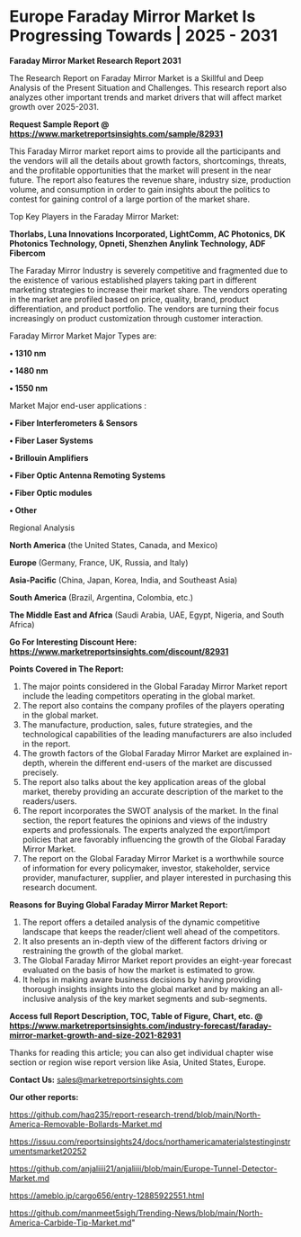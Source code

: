 # Europe Faraday Mirror Market Is Progressing Towards | 2025 - 2031

<strong>Faraday Mirror Market Research Report 2031</strong>

The Research Report on Faraday Mirror Market is a Skillful and Deep Analysis of the Present Situation and Challenges. This research report also analyzes other important trends and market drivers that will affect market growth over 2025-2031.

<strong>Request Sample Report @ <a href=https://www.marketreportsinsights.com/sample/82931>https://www.marketreportsinsights.com/sample/82931</a></strong>

This Faraday Mirror market report aims to provide all the participants and the vendors will all the details about growth factors, shortcomings, threats, and the profitable opportunities that the market will present in the near future. The report also features the revenue share, industry size, production volume, and consumption in order to gain insights about the politics to contest for gaining control of a large portion of the market share.

Top Key Players in the Faraday Mirror Market:

<strong>Thorlabs, Luna Innovations Incorporated, LightComm, AC Photonics, DK Photonics Technology, Opneti, Shenzhen Anylink Technology, ADF Fibercom</strong>

The Faraday Mirror Industry is severely competitive and fragmented due to the existence of various established players taking part in different marketing strategies to increase their market share. The vendors operating in the market are profiled based on price, quality, brand, product differentiation, and product portfolio. The vendors are turning their focus increasingly on product customization through customer interaction.

Faraday Mirror Market Major Types are:

<strong>• 1310 nm

• 1480 nm

• 1550 nm</strong>

Market Major end-user applications :

<strong>• Fiber Interferometers & Sensors

• Fiber Laser Systems

• Brillouin Amplifiers

• Fiber Optic Antenna Remoting Systems

• Fiber Optic modules

• Other</strong>

Regional Analysis

</u><strong><b>North America</b></strong> (the United States, Canada, and Mexico)

<strong><b>Europe </b></strong>(Germany, France, UK, Russia, and Italy)

<strong><b>Asia-Pacific</b></strong> (China, Japan, Korea, India, and Southeast Asia)

<strong><b>South America</b></strong> (Brazil, Argentina, Colombia, etc.)

<strong><b>The Middle East and Africa</b></strong> (Saudi Arabia, UAE, Egypt, Nigeria, and South Africa)

<strong>Go For Interesting Discount Here: <a href=https://www.marketreportsinsights.com/discount/82931>https://www.marketreportsinsights.com/discount/82931</a></strong>

<strong>Points Covered in The Report:</strong>
<ol>
  <li>The major points considered in the Global Faraday Mirror Market report include the leading competitors operating in the global market.</li>
  <li>The report also contains the company profiles of the players operating in the global market.</li>
  <li>The manufacture, production, sales, future strategies, and the technological capabilities of the leading manufacturers are also included in the report.</li>
  <li>The growth factors of the Global Faraday Mirror Market are explained in-depth, wherein the different end-users of the market are discussed precisely.</li>
  <li>The report also talks about the key application areas of the global market, thereby providing an accurate description of the market to the readers/users.</li>
  <li>The report incorporates the SWOT analysis of the market. In the final section, the report features the opinions and views of the industry experts and professionals. The experts analyzed the export/import policies that are favorably influencing the growth of the Global Faraday Mirror Market.</li>
  <li>The report on the Global Faraday Mirror Market is a worthwhile source of information for every policymaker, investor, stakeholder, service provider, manufacturer, supplier, and player interested in purchasing this research document.</li>
</ol>
<strong>Reasons for Buying Global Faraday Mirror Market Report:</strong>

<ol>
  <li>The report offers a detailed analysis of the dynamic competitive landscape that keeps the reader/client well ahead of the competitors.</li>
  <li>It also presents an in-depth view of the different factors driving or restraining the growth of the global market.</li>
  <li>The Global Faraday Mirror Market report provides an eight-year forecast evaluated on the basis of how the market is estimated to grow.</li>
  <li>It helps in making aware business decisions by having providing thorough insights insights into the global market and by making an all-inclusive analysis of the key market segments and sub-segments.</li>
</ol>
<strong>Access full Report Description, TOC, Table of Figure, Chart, etc. @ <a href=https://www.marketreportsinsights.com/industry-forecast/faraday-mirror-market-growth-and-size-2021-82931>https://www.marketreportsinsights.com/industry-forecast/faraday-mirror-market-growth-and-size-2021-82931</a></strong>


Thanks for reading this article; you can also get individual chapter wise section or region wise report version like Asia, United States, Europe.

<strong>Contact Us:</strong>
sales@marketreportsinsights.com

<strong>Our other reports:</strong>

<a href=https://github.com/haq235/report-research-trend/blob/main/North-America-Removable-Bollards-Market.md>https://github.com/haq235/report-research-trend/blob/main/North-America-Removable-Bollards-Market.md</a>

<a href=https://issuu.com/reportsinsights24/docs/northamericamaterialstestinginstrumentsmarket20252>https://issuu.com/reportsinsights24/docs/northamericamaterialstestinginstrumentsmarket20252</a>

<a href=https://github.com/anjaliiii21/anjaliiii/blob/main/Europe-Tunnel-Detector-Market.md>https://github.com/anjaliiii21/anjaliiii/blob/main/Europe-Tunnel-Detector-Market.md</a>

<a href=https://ameblo.jp/cargo656/entry-12885922551.html>https://ameblo.jp/cargo656/entry-12885922551.html</a>

<a href=https://github.com/manmeet5sigh/Trending-News/blob/main/North-America-Carbide-Tip-Market.md>https://github.com/manmeet5sigh/Trending-News/blob/main/North-America-Carbide-Tip-Market.md</a>"
